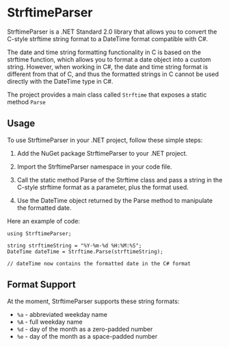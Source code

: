 # StrftimeParser

StrftimeParser is a .NET Standard 2.0 library that allows you to convert the C-style strftime string format to a DateTime format compatible with C#.

The date and time string formatting functionality in C is based on the strftime function, which allows you to format a date object into a custom string.
However, when working in C#, the date and time string format is different from that of C, and thus the formatted strings in C cannot be used directly with the DateTime type in C#.

The project provides a main class called `Strftime` that exposes a static method `Parse`

## Usage

To use StrftimeParser in your .NET project, follow these simple steps:

1. Add the NuGet package StrftimeParser to your .NET project.

2. Import the StrftimeParser namespace in your code file.

3. Call the static method Parse of the Strftime class and pass a string in the C-style strftime format as a parameter, plus the format used.

4. Use the DateTime object returned by the Parse method to manipulate the formatted date.

Here an example of code:

```
using StrftimeParser;

string strftimeString = "%Y-%m-%d %H:%M:%S";
DateTime dateTime = Strftime.Parse(strftimeString);

// dateTime now contains the formatted date in the C# format

```

## Format Support

At the moment, StrftimeParser supports these string formats:

- `%a` - abbreviated weekday name
- `%A` - full weekday name
- `%d` - day of the month as a zero-padded number
- `%e` - day of the month as a space-padded number